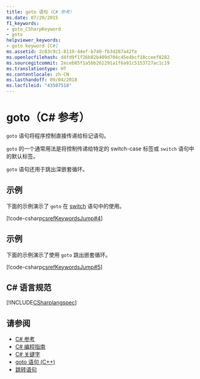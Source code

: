 ```yaml
---
title: goto 语句（C# 参考）
ms.date: 07/20/2015
f1_keywords:
- goto_CSharpKeyword
- goto
helpviewer_keywords:
- goto keyword [C#]
ms.assetid: 2c03c9c1-8119-44ef-b740-fb3d287a42fe
ms.openlocfilehash: d4fd9f1f26b82b409d704c45e4bcf18cceef8282
ms.sourcegitcommit: 2eceb05f1a5bb261291a1f6a91c5153727ac1c19
ms.translationtype: HT
ms.contentlocale: zh-CN
ms.lasthandoff: 09/04/2018
ms.locfileid: "43507518"
---
```

# <a name="goto-c-reference"></a>goto（C# 参考）

`goto` 语句将程序控制直接传递给标记语句。

`goto` 的一个通常用法是将控制传递给特定的 switch-case 标签或 `switch` 语句中的默认标签。

`goto` 语句还用于跳出深嵌套循环。

## <a name="example"></a>示例

下面的示例演示了 `goto` 在 [switch](switch.md) 语句中的使用。

[!code-csharp[csrefKeywordsJump#4](~/samples/snippets/csharp/VS_Snippets_VBCSharp/csrefKeywordsJump/CS/csrefKeywordsJump.cs#4)]

## <a name="example"></a>示例

下面的示例演示了使用 `goto` 跳出嵌套循环。

[!code-csharp[csrefKeywordsJump#5](~/samples/snippets/csharp/VS_Snippets_VBCSharp/csrefKeywordsJump/CS/csrefKeywordsJump.cs#5)]

## <a name="c-language-specification"></a>C# 语言规范

[!INCLUDE[CSharplangspec](~/includes/csharplangspec-md.md)]

## <a name="see-also"></a>请参阅

- [C# 参考](../index.md)  
- [C# 编程指南](../../programming-guide/index.md)  
- [C# 关键字](index.md)  
- [goto 语句 (C++)](/cpp/cpp/goto-statement-cpp)  
- [跳转语句](jump-statements.md)  
